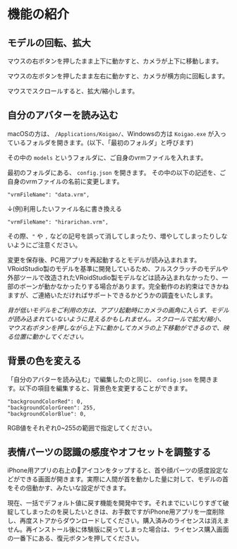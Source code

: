 # 機能の紹介

## モデルの回転、拡大

マウスの右ボタンを押したまま上下に動かすと、カメラが上下に移動します。

マウスの左ボタンを押したまま左右に動かすと、カメラが横方向に回転します。

マウスでスクロールすると、拡大/縮小します。

## 自分のアバターを読み込む

macOSの方は、 `/Applications/Koigao/`、Windowsの方は `Koigao.exe` が入っているフォルダを開きます。(以下、「最初のフォルダ」と呼びます)

その中の `models` というフォルダに、ご自身のvrmファイルを入れます。

最初のフォルダにある、 `config.json` を開きます。
その中の以下の記述を、ご自身のvrmファイルの名前に変更します。

```
"vrmFileName": "data.vrm",
```
↓(例)利用したいファイル名に書き換える
```
"vrmFileName": "hirarichan.vrm",
```

その際、`"` や `,` などの記号を誤って消してしまったり、増やしてしまったりしないようにご注意ください。

変更を保存後、PC用アプリを再起動するとモデルが読み込まれます。VRoidStudio製のモデルを基準に開発しているため、フルスクラッチのモデルや外部ツールで改造されたVRoidStudio製モデルなどは読み込まれなかったり、一部のボーンが動かなかったりする場合があります。完全動作のお約束はできかねますが、ご連絡いただければサポートできるかどうかの調査をいたします。

*背が低いモデルをご利用の方は、アプリ起動時にカメラの画角に入らず、モデルが読み込まれていないように見えるかもしれません。スクロールで拡大/縮小、マウス右ボタンを押しながら上下に動かしてカメラの上下移動ができるので、映る位置に動かしてください。*

## 背景の色を変える

「自分のアバターを読み込む」で編集したのと同じ、 `config.json` を開きます。以下の項目を編集すると、背景色を変更することができます。

```
"backgroundColorRed": 0,
"backgroundColorGreen": 255,
"backgroundColorBlue": 0,
```

RGB値をそれぞれ0~255の範囲で指定してください。

## 表情パーツの認識の感度やオフセットを調整する

iPhone用アプリの右上の🔧アイコンをタップすると、首や顔パーツの感度設定などができる画面が開きます。実際に人間が首を動かした量に対して、モデルの首をその倍動かす、みたいな設定ができます。

現在、一括でデフォルト値に戻す機能を開発中です。それまでにいじりすぎて破綻してしまったのを戻したいときは、お手数ですがiPhone用アプリを一度削除し、再度ストアからダウンロードしてください。購入済みのライセンスは消えません。再インストール後に体験版に戻ってしまった場合は、ライセンス購入画面の一番下にある、復元ボタンを押してください。
